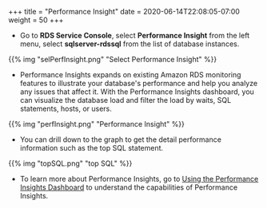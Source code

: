 +++
title = "Performance Insight"
date = 2020-06-14T22:08:05-07:00
weight = 50
+++

 * Go to **RDS Service Console**, select **Performance Insight** from the left menu, select **sqlserver-rdssql** from the list of database instances.

{{% img "selPerfInsight.png" "Select Performance Insight" %}}

* Performance Insights expands on existing Amazon RDS monitoring features to illustrate your database's performance and help you analyze any issues that affect it. With the Performance Insights dashboard, you can visualize the database load and filter the load by waits, SQL statements, hosts, or users. 

{{% img "perfInsight.png" "Performance Insight" %}}

* You can drill down to the graph to get the detail performance information such as the top SQL statement. 

{{% img "topSQL.png" "top SQL" %}}

* To learn more about Performance Insights, go to [Using the Performance Insights Dashboard](https://docs.aws.amazon.com/AmazonRDS/latest/UserGuide/USER_PerfInsights.UsingDashboard.html) to understand the capabilities of Performance Insights. 
